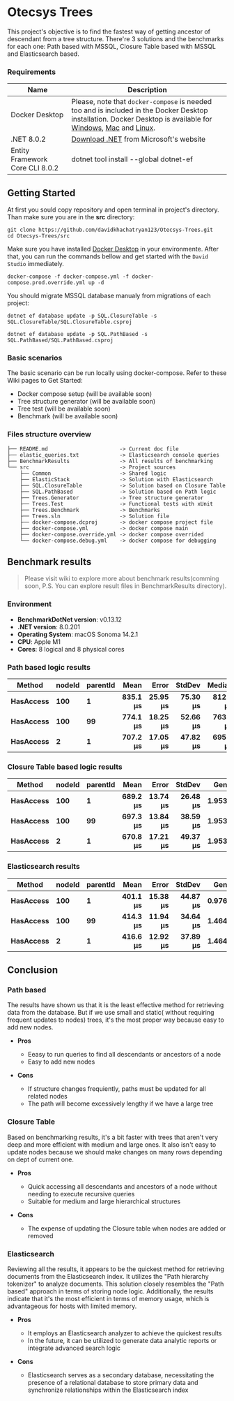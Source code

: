 # Otecsys Trees

This project's objective is to find the fastest way of getting ancestor of descendant from a tree structure. There're 3 solutions and the benchmarks for each one: Path based with MSSQL, Closure Table based with MSSQL and Elasticsearch based.

### Requirements

| Name   | Description |
| ------ | ----------- |
| Docker Desktop | Please, note that `docker-compose` is needed too and is included in the Docker Desktop installation. Docker Desktop is available for [Windows](https://docs.docker.com/desktop/install/windows-install/), [Mac](https://docs.docker.com/desktop/install/mac-install/) and [Linux](https://docs.docker.com/desktop/install/linux-install/). |
| .NET 8.0.2 | [Download .NET](https://dotnet.microsoft.com/en-us/download/dotnet/8.0) from Microsoft's website |
| Entity Framework Core CLI 8.0.2 | dotnet tool install --global dotnet-ef |

## Getting Started

At first you sould copy repository and open terminal in project's directory. Than make sure you are in the **src** directory:

```
git clone https://github.com/davidkhachatryan123/Otecsys-Trees.git 
cd Otecsys-Trees/src
```

Make sure you have installed [Docker Desktop](https://docs.docker.com/docker-for-windows/install/) in your environmente. After that, you can run the commands bellow and get started with the `David Studio` immediately.

```
docker-compose -f docker-compose.yml -f docker-compose.prod.override.yml up -d
```

You should migrate MSSQL database manualy from migrations of each project:

```
dotnet ef database update -p SQL.ClosureTable -s SQL.ClosureTable/SQL.ClosureTable.csproj

dotnet ef database update -p SQL.PathBased -s SQL.PathBased/SQL.PathBased.csproj
```

### Basic scenarios

The basic scenario can be run locally using docker-compose. Refer to these Wiki pages to Get Started:

- Docker compose setup (will be available soon)
- Tree structure generator (will be available soon)
- Tree test (will be available soon)
- Benchmark (will be available soon)

### Files structure overview

```
├── README.md                       -> Current doc file
├── elastic_queries.txt             -> Elasticsearch console queries
├── BenchmarkResults                -> All results of benchmarking
└── src                             -> Project sources
    ├── Common                      -> Shared logic
    ├── ElasticStack                -> Solution with Elasticsearch
    ├── SQL.ClosureTable            -> Solution based on Closure Table
    ├── SQL.PathBased               -> Solution based on Path logic
    ├── Trees.Generator             -> Tree structure generator
    ├── Trees.Test                  -> Functional tests with xUnit
    ├── Trees.Benchmark             -> Benchmarks
    ├── Trees.sln                   -> Solution file
    ├── docker-compose.dcproj       -> docker compose project file
    ├── docker-compose.yml          -> docker compose main
    ├── docker-compose.override.yml -> docker compose overrided
    └── docker-compose.debug.yml    -> docker compose for debugging
```

## Benchmark results

> Please visit wiki to explore more about benchmark results(comming soon, P.S. You can explore result files in BenchmarkResults directory).

### Environment

* **BenchmarkDotNet version**: v0.13.12
* **.NET version**: 8.0.201
* **Operating System**: macOS Sonoma 14.2.1
* **CPU**: Apple M1
* **Cores**: 8 logical and 8 physical cores

### Path based logic results

| Method | nodeId | parentId | Mean | Error | StdDev| Median | Gen0 | Allocated |
|----------------- |------- |--------- |---------:|---------:|---------:|---------:|-------:|----------:|
| **HasAccess**        | **100**    | **1**        | **835.1 μs** | **25.95 μs** | **75.30 μs** | **812.4 μs** | **1.9531** |  **13.62 KB** |
| **HasAccess**        | **100**    | **99**       | **774.1 μs** | **18.25 μs** | **52.66 μs** | **763.2 μs** | **1.9531** |  **13.95 KB** |
| **HasAccess**        | **2**      | **1**        | **707.2 μs** | **17.05 μs** | **47.82 μs** | **695.7 μs** | **1.9531** |  **13.32 KB** |

### Closure Table based logic results

| Method | nodeId | parentId | Mean | Error | StdDev | Gen0 | Allocated |
|-------------------- |------- |--------- |-----------:|----------:|----------:|-------:|----------:|
| **HasAccess** | **100**    | **1**        | **689.2 μs** | **13.74 μs** | **26.48 μs** | **1.9531** |  **12.91 KB** |
| **HasAccess** | **100**    | **99**       | **697.3 μs** | **13.84 μs** | **38.59 μs** | **1.9531** |  **12.96 KB** |
| **HasAccess** | **2**      | **1**        | **670.8 μs** | **17.21 μs** | **49.37 μs** | **1.9531** |  **12.97 KB** |

### Elasticsearch results

| Method | nodeId | parentId | Mean | Error | StdDev | Gen0 | Allocated |
|-------------------- |------- |--------- |-----------:|----------:|----------:|-------:|----------:|
| **HasAccess**            | **100**    | **1**        |   **401.1 μs** |  **15.38 μs** |  **44.87 μs** | **0.9766** |  **11.02 KB** |
| **HasAccess**            | **100**    | **99**       |   **414.3 μs** |  **11.94 μs** |  **34.64 μs** | **1.4648** |  **11.02 KB** |
| **HasAccess**            | **2**      | **1**        |   **416.6 μs** |  **12.92 μs** |  **37.89 μs** | **1.4648** |   **9.77 KB** |


## Conclusion

### Path based

The results have shown us that it is the least effective method for retrieving data from the database. But if we use small and static(
without requiring frequent updates to nodes) trees, it's the most proper way because easy to add new nodes.

* **Pros**
  + Eeasy to run queries to find all descendants or ancestors of a node
  + Easy to add new nodes

* **Cons**
  + If structure changes frequiently, paths must be updated for all related nodes
  + The path will become excessively lengthy if we have a large tree

### Closure Table

Based on benchmarking results, it's a bit faster with trees that aren't very deep and more efficient with medium and large ones. It also isn't easy to update nodes because we should make changes on many rows depending on dept of current one.

* **Pros**
  + Quick accessing all descendants and ancestors of a node without needing to execute recursive queries
  + Suitable for medium and large hierarchical structures

* **Cons**
  + The expense of updating the Closure table when nodes are added or removed

### Elasticsearch

Reviewing all the results, it appears to be the quickest method for retrieving documents from the Elasticsearch index. It utilizes the "Path hierarchy tokenizer" to analyze documents. This solution closely resembles the "Path based" approach in terms of storing node logic. Additionally, the results indicate that it's the most efficient in terms of memory usage, which is advantageous for hosts with limited memory.

* **Pros**
  + It employs an Elasticsearch analyzer to achieve the quickest results
  + In the future, it can be utilized to generate data analytic reports or integrate advanced search logic

* **Cons**
  + Elasticsearch serves as a secondary database, necessitating the presence of a relational database to store primary data and synchronize relationships within the Elasticsearch index

